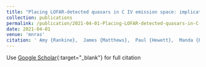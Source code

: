```yaml
---
title: "Placing LOFAR-detected quasars in C IV emission space: implications for winds, jets and star formation"
collection: publications
permalink: /publication/2021-04-01-Placing-LOFAR-detected-quasars-in-C-IV-emission-space-implications-for-winds-jets-and-star-formation
date: 2021-04-01
venue: 'mnras'
citation: ' Amy {Rankine},  James {Matthews},  Paul {Hewett},  Manda {Banerji},  Leah {Morabito},  Gordon {Richards}, &quot;Placing LOFAR-detected quasars in C IV emission space: implications for winds, jets and star formation.&quot; mnras, 2021.'
---
```

Use [Google Scholar](https://scholar.google.com/scholar?q=Placing+LOFAR+detected+quasars+in+C+IV+emission+space:+implications+for+winds,+jets+and+star+formation){:target="_blank"} for full citation